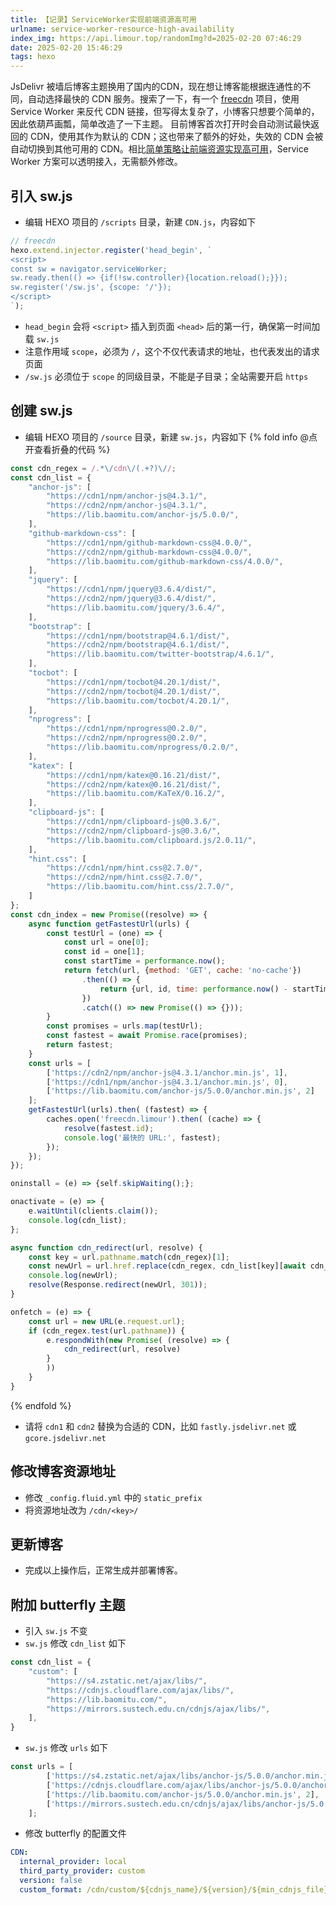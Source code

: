 ```yaml
---
title: 【记录】ServiceWorker实现前端资源高可用
urlname: service-worker-resource-high-availability
index_img: https://api.limour.top/randomImg?d=2025-02-20 07:46:29
date: 2025-02-20 15:46:29
tags: hexo
---
```

JsDelivr 被墙后博客主题换用了国内的CDN，现在想让博客能根据连通性的不同，自动选择最快的 CDN 服务。搜索了一下，有一个 [freecdn](https://github.com/EtherDream/freecdn) 项目，使用 Service Worker 来反代 CDN 链接，但写得太复杂了，小博客只想要个简单的，因此依葫芦画瓢，简单改造了一下主题。
目前博客首次打开时会自动测试最快返回的 CDN，使用其作为默认的 CDN；这也带来了额外的好处，失效的 CDN 会被自动切换到其他可用的 CDN。相比[简单策略让前端资源实现高可用](https://soulteary.com/2019/05/14/simple-policies-make-front-end-resources-highly-available.html)，Service Worker 方案可以透明接入，无需额外修改。
## 引入 sw.js
+ 编辑 HEXO 项目的 `/scripts` 目录，新建 `CDN.js`，内容如下
```js
// freecdn
hexo.extend.injector.register('head_begin', `
<script>
const sw = navigator.serviceWorker;
sw.ready.then(() => {if(!sw.controller){location.reload();}});
sw.register('/sw.js', {scope: '/'});
</script>
`);
```
+ `head_begin` 会将 `<script>` 插入到页面 `<head>` 后的第一行，确保第一时间加载 `sw.js`
+ 注意作用域 `scope`，必须为 `/`，这个不仅代表请求的地址，也代表发出的请求页面
+ `/sw.js` 必须位于 `scope` 的同级目录，不能是子目录；全站需要开启 `https`
## 创建 sw.js
+ 编辑 HEXO 项目的 `/source` 目录，新建 `sw.js`，内容如下
{% fold info @点开查看折叠的代码 %}
```js
const cdn_regex = /.*\/cdn\/(.+?)\//;
const cdn_list = {
	"anchor-js": [
		"https://cdn1/npm/anchor-js@4.3.1/",
		"https://cdn2/npm/anchor-js@4.3.1/",
		"https://lib.baomitu.com/anchor-js/5.0.0/",
	],
	"github-markdown-css": [
		"https://cdn1/npm/github-markdown-css@4.0.0/",
		"https://cdn2/npm/github-markdown-css@4.0.0/",
		"https://lib.baomitu.com/github-markdown-css/4.0.0/",
	],
	"jquery": [
		"https://cdn1/npm/jquery@3.6.4/dist/",
		"https://cdn2/npm/jquery@3.6.4/dist/",
		"https://lib.baomitu.com/jquery/3.6.4/",
	],
	"bootstrap": [
		"https://cdn1/npm/bootstrap@4.6.1/dist/",
		"https://cdn2/npm/bootstrap@4.6.1/dist/",
		"https://lib.baomitu.com/twitter-bootstrap/4.6.1/",
	],
	"tocbot": [
		"https://cdn1/npm/tocbot@4.20.1/dist/",
		"https://cdn2/npm/tocbot@4.20.1/dist/",
		"https://lib.baomitu.com/tocbot/4.20.1/",
	],
	"nprogress": [
		"https://cdn1/npm/nprogress@0.2.0/",
		"https://cdn2/npm/nprogress@0.2.0/",
		"https://lib.baomitu.com/nprogress/0.2.0/",
	],
	"katex": [
		"https://cdn1/npm/katex@0.16.21/dist/",
		"https://cdn2/npm/katex@0.16.21/dist/",
		"https://lib.baomitu.com/KaTeX/0.16.2/",
	],
	"clipboard-js": [
		"https://cdn1/npm/clipboard-js@0.3.6/",
		"https://cdn2/npm/clipboard-js@0.3.6/",
		"https://lib.baomitu.com/clipboard.js/2.0.11/",
	],
	"hint.css": [
		"https://cdn1/npm/hint.css@2.7.0/",
		"https://cdn2/npm/hint.css@2.7.0/",
		"https://lib.baomitu.com/hint.css/2.7.0/",
	]
};
const cdn_index = new Promise((resolve) => {
	async function getFastestUrl(urls) {
		const testUrl = (one) => {
			const url = one[0];
			const id = one[1];
			const startTime = performance.now();
			return fetch(url, {method: 'GET', cache: 'no-cache'})
				.then(() => {
					return {url, id, time: performance.now() - startTime};
				})
				.catch(() => new Promise(() => {}));
		}
		const promises = urls.map(testUrl);
		const fastest = await Promise.race(promises);
		return fastest;
	}
	const urls = [
		['https://cdn2/npm/anchor-js@4.3.1/anchor.min.js', 1],
		['https://cdn1/npm/anchor-js@4.3.1/anchor.min.js', 0],
		['https://lib.baomitu.com/anchor-js/5.0.0/anchor.min.js', 2]
	];
    getFastestUrl(urls).then( (fastest) => {
        caches.open('freecdn.limour').then( (cache) => {
            resolve(fastest.id);
            console.log('最快的 URL:', fastest);
        });
    });
});

oninstall = (e) => {self.skipWaiting();};

onactivate = (e) => {
	e.waitUntil(clients.claim());
	console.log(cdn_list);
};

async function cdn_redirect(url, resolve) {
	const key = url.pathname.match(cdn_regex)[1];
	const newUrl = url.href.replace(cdn_regex, cdn_list[key][await cdn_index]);
	console.log(newUrl);
	resolve(Response.redirect(newUrl, 301));
}

onfetch = (e) => {
    const url = new URL(e.request.url);
    if (cdn_regex.test(url.pathname)) {
        e.respondWith(new Promise( (resolve) => {
            cdn_redirect(url, resolve)
        }
        ))
    }
}
```
{% endfold %}
+ 请将 `cdn1` 和 `cdn2` 替换为合适的 CDN，比如 `fastly.jsdelivr.net` 或 `gcore.jsdelivr.net`
## 修改博客资源地址
+ 修改 `_config.fluid.yml` 中的 `static_prefix`
+ 将资源地址改为 `/cdn/<key>/`
## 更新博客
+ 完成以上操作后，正常生成并部署博客。
## 附加 butterfly 主题
+ 引入 `sw.js` 不变
+ `sw.js` 修改 `cdn_list` 如下
```js
const cdn_list = {
	"custom": [
		"https://s4.zstatic.net/ajax/libs/",
		"https://cdnjs.cloudflare.com/ajax/libs/",
		"https://lib.baomitu.com/",
		"https://mirrors.sustech.edu.cn/cdnjs/ajax/libs/",
	],
}
```
+ `sw.js` 修改 `urls` 如下
```js
const urls = [
		['https://s4.zstatic.net/ajax/libs/anchor-js/5.0.0/anchor.min.js', 0],
		['https://cdnjs.cloudflare.com/ajax/libs/anchor-js/5.0.0/anchor.min.js', 1],
		['https://lib.baomitu.com/anchor-js/5.0.0/anchor.min.js', 2],
		['https://mirrors.sustech.edu.cn/cdnjs/ajax/libs/anchor-js/5.0.0/anchor.min.js', 3]
	];
```
+ 修改 butterfly 的配置文件
```yml
CDN:
  internal_provider: local
  third_party_provider: custom
  version: false
  custom_format: /cdn/custom/${cdnjs_name}/${version}/${min_cdnjs_file}
```